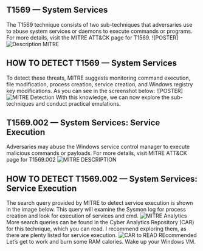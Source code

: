 ## T1569 — System Services
The T1569 technique consists of two sub-techniques that adversaries use to abuse system services or daemons to execute commands or programs. For more details, visit the MITRE ATT&CK page for T1569.
![POSTER]![Description MITRE](https://github.com/user-attachments/assets/ba591cad-56a1-4ce0-9dd4-26d67b8a93a3)
## HOW TO DETECT T1569 — System Services
To detect these threats, MITRE suggests monitoring command execution, file modification, process creation, service creation, and Windows registry key modifications. As you can see in the screenshot below:
![POSTER]![MITRE Detection](https://github.com/user-attachments/assets/cc55363c-e507-45c6-ae29-8d1961b32e1c)
With this knowledge, we can now explore the sub-techniques and conduct practical emulations.
## T1569.002 — System Services: Service Execution
Adversaries may abuse the Windows service control manager to execute malicious commands or payloads. For more details, visit MITRE ATT&CK page for T1569.002
![MITRE DESCRIPTION](https://github.com/user-attachments/assets/5ca9b1b8-e549-4bf0-a8ea-59eedbaeeebe)
## HOW TO DETECT T1569.002 — System Services: Service Execution
The search query provided by MITRE to detect service execution is shown in the image below. This query will examine the Sysmon log for process creation and look for execution of services and cmd.
![MITRE Analytics](https://github.com/user-attachments/assets/57de65f0-d118-4cef-9c4b-eaaa18dd212d)
More search queries can be found in the Cyber Analytics Repository (CAR) for this technique, which you can read. I recommend exploring them, as there are plenty listed for service execution.
![CAR to READ REcommended](https://github.com/user-attachments/assets/d870a06f-b606-4dfd-a4cf-68410ed9ed19)
Let’s get to work and burn some RAM calories. Wake up your Windows VM.
